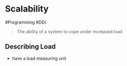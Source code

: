 # Scalability
#Programming #DDI 

> The ability of a system to cope under increased load

## Describing Load
* have a load measuring unit